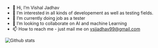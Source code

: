 - 👋 Hi, I’m Vishal Jadhav
- 👀 I’m interested in all kinds of developement as well as testing fields.
- 🌱 I’m currently doing job as a tester
- 💞️ I’m looking to collaborate on AI and machine Learning
- 📫 How to reach me - just mail me on vsjjadhav99@gmail.com

![Github stats](https://github-readme-stats.vercel.app/api?username=yourusername&theme=highcontrast&show_icons=true&count_private=true)
